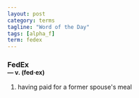 ```yaml
---
layout: post
category: terms
tagline: "Word of the Day"
tags: [alpha_f]
term: fedex
---
```


<h3>FedEx<br/> <small>&mdash; v. (fed<span>&middot;</span>ex)</small></h3>
<p><ol><li>having paid for a former spouse's meal</li>
</ol></p>
